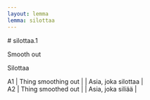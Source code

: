```yaml
---
layout: lemma
lemma: silottaa
---
```


<div class="sense">
# <span class="sensename">silottaa.1</span>

<span class="description">Smooth out</span>

<span class="description">Silottaa</span>

A1 | Thing smoothing out |   | Asia, joka silottaa |  
A2 | Thing smoothed out |   | Asia, joka siliää |  

</div>


